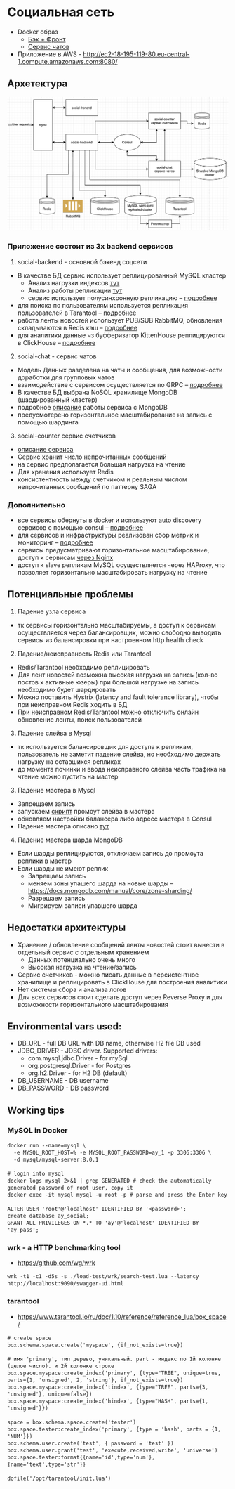 # Социальная сеть

- Docker образ 
  - [Бэк + Фронт](https://hub.docker.com/repository/docker/alexyakovlev90/ay-social)
  - [Сервис чатов](https://hub.docker.com/repository/docker/alexyakovlev90/ay-social-chat)
- Приложение в AWS - http://ec2-18-195-119-80.eu-central-1.compute.amazonaws.com:8080/

## Архетектура

![architecture](./files/social-architecture.png)


### Приложение состоит из 3х backend сервисов

1) social-backend - основной бэкенд соцсети
  - В качестве БД сервис использует реплицированный MySQL кластер
    - Анализ нагрузки индексов [тут](./index-load-test/hw3-search-report.md)
    - Анализ работы репликации [тут](./replication/hw4-master-slave-load/hw4-replication-load.md)
    - сервис использует полусинхронную репликацию – [подробнее](./replication/hw5-semi-sync/hw5-semi-sync-test.md)
  - для поиска по пользователям используется репликация пользователей в Tarantool – [подробнее](./in-memory-tarantool/hw7-tarantool-replication.md)
  - работа ленты новостей использует PUB/SUB RabbitMQ, обновления складываются в Redis кэш – [подробнее](./rabbit-redis/hw8-redis-rabbit.md) 
  - для аналитики данные чз буфферизатор KittenHouse реплицируются в ClickHouse – [подробнее](./clickhouse/hw9-clickhouse.md)

2) social-chat - сервис чатов
  - Модель Данных разделена на чаты и сообщения, для возможности доработки для групповых чатов
  - взаимодействие с сервисом осуществляется по GRPC – [подробнее](./grpc-chats/grpc-chats-report.md)
  - В качестве БД выбрана NoSQL хранилище MongoDB (шардированный кластер)
  - подробное [описание](./sharding/sharding-report.md) работы сервиса с MongoDB
  - предусмотерено горизонтальное масштабирование на запись с помощью шардинга

3) social-counter сервис счетчиков
  - [описание сервиса](./social-counter/README.md)
  - Сервис хранит число непрочитанных сообщений
  - на сервис предполагается большая нагрузка на чтение
  - Для хранения использует Redis
  - консистентность между счетчиком и реальным числом непрочитанных сообщений по паттерну SAGA
 
  
### Дополнительно  
- все сервисы обернуты в docker и используют auto discovery сервисов с помощью consul – [подробнее](./consul-docker/hw13-consul.md)  
- для сервисов и инфраструктуры реализован сбор метрик и мониторинг – [подробнее](./monitoring/hw15-monitoring.md)
- сервисы предусматривают горизонтальное масштабирование, 
  доступ к сервисам [через Nginx](./load-balancing/hw11-load-balancing.md)
- доступ к slave репликам MySQL осуществляется через HAProxy, 
  что позволяет горизонтально масштабировать нагрузку на чтение


## Потенциальные проблемы
1) Падение узла сервиса
  - тк сервисы горизонтально масштабируемы, а доступ к сервисам осуществляется через балансировщик,
    можно свободно выводить сервисы из балансировки при настроенном http health check
    
2) Падение/неисправность Redis или Tarantool
  - Redis/Tarantool необходимо реплицировать
  - Для лент новостей возможна высокая нагрузка на запись (кол-во постов х активные юзеры) 
    при большой нагрузке на запись необходимо будет шардировать
  - Можно поставить Hystrix (latency and fault tolerance library), чтобы при неисправном Redis ходить в БД
  - При неисправном Redis/Tarantool можно отключить онлайн обновление ленты, поиск пользователей  

3) Падение слейва в Mysql
  - тк используется балансировщик для доступа к репликам, пользователь не заметит падение слейва,
  но необходимо держать нагрузку на оставшихся репликах
  - до момента починки и ввода неисправного слейва часть трафика на чтение можно пустить на мастер

3) Падение мастера в Mysql
  - Запрещаем запись
  - запускаем [скрипт](./replication/hw5-semi-sync/docker-mysql-semi-sync/promote.sh) промоут слейва в мастера
  - обновляем настройки балансера либо адресс мастера в Consul
  - Падение мастера описано [тут](./replication/hw5-semi-sync/hw5-semi-sync-test.md)

4) Падение мастера шарда MongoDB
  - Если шарды реплицируются, отключаем запись до промоута реплики в мастер
  - Если шарды не имеют реплик
    - Запрещаем запись
    - меняем зоны упашего шарда на новые шарды – https://docs.mongodb.com/manual/core/zone-sharding/
    - Разрешаем запись 
    - Мигрируем записи упавшего шарда


## Недостатки архитектуры
- Хранение / обновление сообщений ленты новостей стоит вынести в отдельный сервис с отдельным хранением
  - Данных потенциально очень много
  - Высокая нагрузка на чтение/запись
- Сервис счетчиков - можно писать данные в персистентное хранилище и реплицировать в ClickHouse для построения аналитики
- Нет системы сбора и анализа логов
- Для всех сервисов стоит сделать доступ через Reverse Proxy и для возможности горизонтального масштабирования


## Environmental vars used:
- DB_URL - full DB URL with DB name, otherwise H2 file DB used
- JDBC_DRIVER - JDBC driver. Supported drivers:
  - com.mysql.jdbc.Driver - for mySql
  - org.postgresql.Driver - for Postgres
  - org.h2.Driver - for H2 DB (default)
- DB_USERNAME - DB username
- DB_PASSWORD - DB password


## Working tips
### MySQL in Docker
```shell script
docker run --name=mysql \
  -e MYSQL_ROOT_HOST=% -e MYSQL_ROOT_PASSWORD=ay_1 -p 3306:3306 \
  -d mysql/mysql-server:8.0.1

# login into mysql
docker logs mysql 2>&1 | grep GENERATED # check the automatically generated password of root user, copy it
docker exec -it mysql mysql -u root -p # parse and press the Enter key

ALTER USER 'root'@'localhost' IDENTIFIED BY '<password>';
create database ay_social;
GRANT ALL PRIVILEGES ON *.* TO 'ay'@'localhost' IDENTIFIED BY 'ay_pass';
```

### wrk - a HTTP benchmarking tool
- https://github.com/wg/wrk
```shell script
wrk -t1 -c1 -d5s -s ./load-test/wrk/search-test.lua --latency http://localhost:9090/swagger-ui.html
```

### tarantool
- https://www.tarantool.io/ru/doc/1.10/reference/reference_lua/box_space/
```shell script
# create space
box.schema.space.create('myspace', {if_not_exists=true})

# имя 'primary', тип дерево, уникальный. part - индекс по 1й колонке (целое число). и 2й колонке строке  
box.space.myspace:create_index('primary', {type="TREE", unique=true, parts={1, 'unsigned', 2, 'string'}, if_not_exists=true})
box.space.myspace:create_index('tindex', {type="TREE", parts={3, 'unsigned'}, unique=false})
box.space.myspace:create_index('hindex', {type="HASH", parts={1, 'unsigned'}})

space = box.schema.space.create('tester')
box.space.tester:create_index('primary', {type = 'hash', parts = {1, 'NUM'}})
box.schema.user.create('test', { password = 'test' })
box.schema.user.grant('test', 'execute,received,write', 'universe')
box.space.tester:format{{name='id',type='num'},{name='text',type='str'}}

dofile('/opt/tarantool/init.lua')
```
